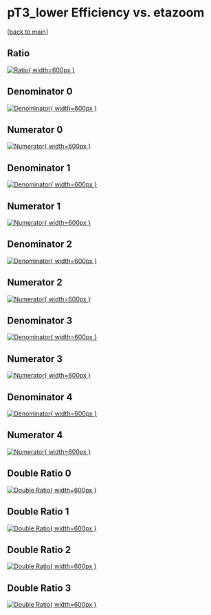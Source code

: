 # pT3_lower Efficiency vs. etazoom

[[back to main](./)]



## Ratio

[![Ratio](../mtv/var/pT3_lower_xtr_0_0_eff_etazoom.png){ width=600px }](../mtv/var/pT3_lower_xtr_0_0_eff_etazoom.pdf)

## Denominator 0

[![Denominator](../mtv/den/pT3_lower_xtr_0_0_eff_etazoom_den0.png){ width=600px }](../mtv/den/pT3_lower_xtr_0_0_eff_etazoom_den0.pdf)

## Numerator 0

[![Numerator](../mtv/num/pT3_lower_xtr_0_0_eff_etazoom_num0.png){ width=600px }](../mtv/num/pT3_lower_xtr_0_0_eff_etazoom_num0.pdf)

## Denominator 1

[![Denominator](../mtv/den/pT3_lower_xtr_0_0_eff_etazoom_den1.png){ width=600px }](../mtv/den/pT3_lower_xtr_0_0_eff_etazoom_den1.pdf)

## Numerator 1

[![Numerator](../mtv/num/pT3_lower_xtr_0_0_eff_etazoom_num1.png){ width=600px }](../mtv/num/pT3_lower_xtr_0_0_eff_etazoom_num1.pdf)

## Denominator 2

[![Denominator](../mtv/den/pT3_lower_xtr_0_0_eff_etazoom_den2.png){ width=600px }](../mtv/den/pT3_lower_xtr_0_0_eff_etazoom_den2.pdf)

## Numerator 2

[![Numerator](../mtv/num/pT3_lower_xtr_0_0_eff_etazoom_num2.png){ width=600px }](../mtv/num/pT3_lower_xtr_0_0_eff_etazoom_num2.pdf)

## Denominator 3

[![Denominator](../mtv/den/pT3_lower_xtr_0_0_eff_etazoom_den3.png){ width=600px }](../mtv/den/pT3_lower_xtr_0_0_eff_etazoom_den3.pdf)

## Numerator 3

[![Numerator](../mtv/num/pT3_lower_xtr_0_0_eff_etazoom_num3.png){ width=600px }](../mtv/num/pT3_lower_xtr_0_0_eff_etazoom_num3.pdf)

## Denominator 4

[![Denominator](../mtv/den/pT3_lower_xtr_0_0_eff_etazoom_den4.png){ width=600px }](../mtv/den/pT3_lower_xtr_0_0_eff_etazoom_den4.pdf)

## Numerator 4

[![Numerator](../mtv/num/pT3_lower_xtr_0_0_eff_etazoom_num4.png){ width=600px }](../mtv/num/pT3_lower_xtr_0_0_eff_etazoom_num4.pdf)

## Double Ratio 0

[![Double Ratio](../mtv/ratio/pT3_lower_xtr_0_0_eff_etazoom_ratio0.png){ width=600px }](../mtv/ratio/pT3_lower_xtr_0_0_eff_etazoom_ratio0.pdf)

## Double Ratio 1

[![Double Ratio](../mtv/ratio/pT3_lower_xtr_0_0_eff_etazoom_ratio1.png){ width=600px }](../mtv/ratio/pT3_lower_xtr_0_0_eff_etazoom_ratio1.pdf)

## Double Ratio 2

[![Double Ratio](../mtv/ratio/pT3_lower_xtr_0_0_eff_etazoom_ratio2.png){ width=600px }](../mtv/ratio/pT3_lower_xtr_0_0_eff_etazoom_ratio2.pdf)

## Double Ratio 3

[![Double Ratio](../mtv/ratio/pT3_lower_xtr_0_0_eff_etazoom_ratio3.png){ width=600px }](../mtv/ratio/pT3_lower_xtr_0_0_eff_etazoom_ratio3.pdf)

